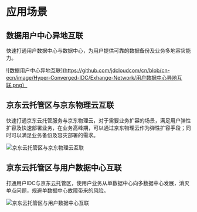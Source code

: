 # 应用场景
## 数据用户中心异地互联
快速打通用户数据中心与数据中心，为用户提供可靠的数据备份及业务多地容灾能力。

![数据用户中心异地互联](https://github.com/jdcloudcom/cn/blob/cn-ecn/image/Hyper-Converged-IDC/Exhange-Network/用户数据中心异地互联.png）

## 京东云托管区与京东物理云互联
快速打通京东云托管服务与京东物理云，对于需要业务扩容的场景，满足用户弹性扩容及快速部署业务，在业务高峰期，可以通过京东物理云作为弹性扩容手段；同时可以满足业务备份及容灾部署的需求。

![京东云托管区与京东物理云互联](https://github.com/jdcloudcom/cn/blob/cn-ecn/image/Hyper-Converged-IDC/Exhange-Network/托管区与物理云互联.png)

## 京东云托管区与用户数据中心互联
打通用户IDC与京东云托管区，使用户业务从单数据中心向多数据中心发展，消灭单点问题，规避单数据中心故障带来的风险。


![京东云托管区与用户数据中心互联](https://github.com/jdcloudcom/cn/blob/cn-ecn/image/Hyper-Converged-IDC/Exhange-Network/托管区与用户数据中心.png)
